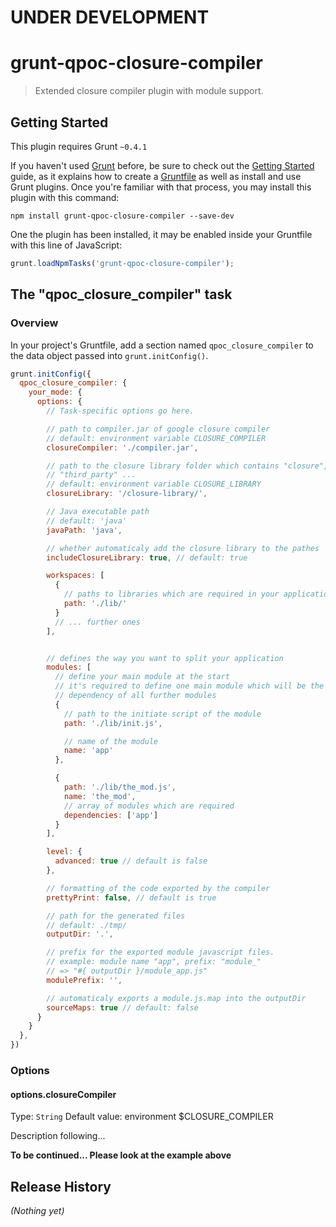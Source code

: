# UNDER DEVELOPMENT

# grunt-qpoc-closure-compiler

> Extended closure compiler plugin with module support.

## Getting Started
This plugin requires Grunt `~0.4.1`

If you haven't used [Grunt](http://gruntjs.com/) before, be sure to check out the [Getting Started](http://gruntjs.com/getting-started) guide, as it explains how to create a [Gruntfile](http://gruntjs.com/sample-gruntfile) as well as install and use Grunt plugins. Once you're familiar with that process, you may install this plugin with this command:

```shell
npm install grunt-qpoc-closure-compiler --save-dev
```

One the plugin has been installed, it may be enabled inside your Gruntfile with this line of JavaScript:

```js
grunt.loadNpmTasks('grunt-qpoc-closure-compiler');
```

## The "qpoc_closure_compiler" task

### Overview
In your project's Gruntfile, add a section named `qpoc_closure_compiler` to the data object passed into `grunt.initConfig()`.

```js
grunt.initConfig({
  qpoc_closure_compiler: {
    your_mode: {
      options: {
        // Task-specific options go here.

        // path to compiler.jar of google closure compiler
        // default: environment variable CLOSURE_COMPILER
        closureCompiler: './compiler.jar',

        // path to the closure library folder which contains "closure",
        // "third_party" ...
        // default: environment variable CLOSURE_LIBRARY
        closureLibrary: '/closure-library/',

        // Java executable path
        // default: 'java'
        javaPath: 'java',

        // whether automaticaly add the closure library to the pathes
        includeClosureLibrary: true, // default: true

        workspaces: [
          {
            // paths to libraries which are required in your application
            path: './lib/'
          }
          // ... further ones
        ],


        // defines the way you want to split your application
        modules: [
          // define your main module at the start
          // it's required to define one main module which will be the
          // dependency of all further modules
          {
            // path to the initiate script of the module
            path: './lib/init.js',

            // name of the module
            name: 'app'
          },

          {
            path: './lib/the_mod.js',
            name: 'the_mod',
            // array of modules which are required
            dependencies: ['app']
          }
        ],

        level: {
          advanced: true // default is false
        },

        // formatting of the code exported by the compiler
        prettyPrint: false, // default is true

        // path for the generated files
        // default: ./tmp/
        outputDir: '.',

        // prefix for the exported module javascript files.
        // example: module name "app", prefix: "module_"
        // => "#{ outputDir }/module_app.js"
        modulePrefix: '',

        // automaticaly exports a module.js.map into the outputDir
        sourceMaps: true // default: false
      }
    }
  },
})
```

### Options

#### options.closureCompiler
Type: `String`
Default value: environment $CLOSURE_COMPILER

Description following...

**To be continued... Please look at the example above**

## Release History
_(Nothing yet)_
